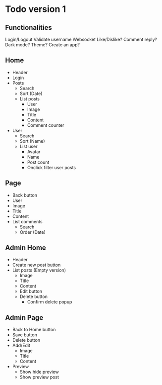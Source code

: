 # Todo version 1

## Functionalities

Login/Logout
Validate username
Websocket
Like/Dislike?
Comment reply?
Dark mode?
Theme?
Create an app?

## Home

- Header
- Login
- Posts
  - Search
  - Sort (Date)
  - List posts
    - User
    - Image
    - Title
    - Content
    - Comment counter
- User
  - Search
  - Sort (Name)
  - List user
    - Avatar
    - Name
    - Post count
    - Onclick filter user posts

## Page

- Back button
- User
- Image
- Title
- Content
- List comments
  - Search
  - Order (Date)

## Admin Home

- Header
- Create new post button
- List posts (Empty version)
  - Image
  - Title
  - Content
  - Edit button
  - Delete button
    - Confirm delete popup

## Admin Page

- Back to Home button
- Save button
- Delete button
- Add/Edit
  - Image
  - Title
  - Content
- Preview
  - Show hide preview
  - Show preview post

